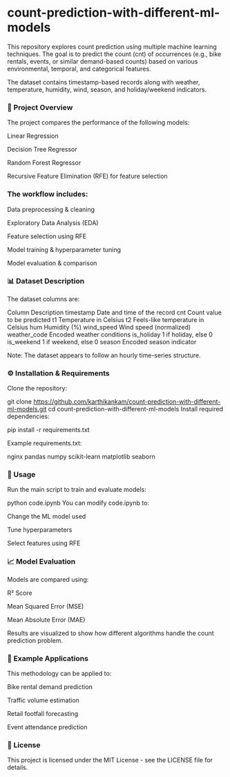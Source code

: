 # count-prediction-with-different-ml-models

This repository explores count prediction using multiple machine learning techniques. The goal is to predict the count (cnt) of occurrences (e.g., bike rentals, events, or similar demand-based counts) based on various environmental, temporal, and categorical features.

The dataset contains timestamp-based records along with weather, temperature, humidity, wind, season, and holiday/weekend indicators.

### 📂 Project Overview
The project compares the performance of the following models:

Linear Regression

Decision Tree Regressor

Random Forest Regressor

Recursive Feature Elimination (RFE) for feature selection

### The workflow includes:

Data preprocessing & cleaning

Exploratory Data Analysis (EDA)

Feature selection using RFE

Model training & hyperparameter tuning

Model evaluation & comparison

### 📊 Dataset Description
The dataset columns are:

Column	Description
timestamp	Date and time of the record
cnt	Count value to be predicted
t1	Temperature in Celsius
t2	Feels-like temperature in Celsius
hum	Humidity (%)
wind_speed	Wind speed (normalized)
weather_code	Encoded weather conditions
is_holiday	1 if holiday, else 0
is_weekend	1 if weekend, else 0
season	Encoded season indicator

Note: The dataset appears to follow an hourly time-series structure.

### ⚙️ Installation & Requirements
Clone the repository:


git clone https://github.com/karthikankam/count-prediction-with-different-ml-models.git
cd count-prediction-with-different-ml-models
Install required dependencies:


pip install -r requirements.txt

Example requirements.txt:

nginx
pandas
numpy
scikit-learn
matplotlib
seaborn
### 🚀 Usage
Run the main script to train and evaluate models:


python code.ipynb
You can modify code.ipynb to:

Change the ML model used

Tune hyperparameters

Select features using RFE

### 📈 Model Evaluation
Models are compared using:

R² Score

Mean Squared Error (MSE)

Mean Absolute Error (MAE)

Results are visualized to show how different algorithms handle the count prediction problem.

### 📌 Example Applications
This methodology can be applied to:

Bike rental demand prediction

Traffic volume estimation

Retail footfall forecasting

Event attendance prediction

### 📜 License
This project is licensed under the MIT License - see the LICENSE file for details.
